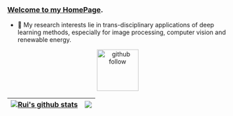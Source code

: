 ### [Welcome to my HomePage](https://lironui.github.io/).

<!--
**lironui/lironui** is a ✨ _special_ ✨ repository because its `README.md` (this file) appears on your GitHub profile.

Here are some ideas to get you started:


-->

- 🔭 My research interests lie in trans-disciplinary applications of deep learning methods, especially for image processing, computer vision and renewable energy. 



<p align="center"> 
  <img src="https://img.shields.io/github/followers/lironui?label=Followers" width="95px" alt="github follow" />
</p>


| <a href="https://github.com/lironui/github-readme-stats"><img align="center" src="https://github-readme-stats.vercel.app/api?username=lironui&show_icons=true&include_all_commits=true&theme=buefy&hide_border=true" alt="Rui's github stats" /></a> | <a href="https://github.com/lironui/github-readme-stats"><img align="center" src="https://github-readme-stats.vercel.app/api/top-langs/?username=lironui&layout=compact&theme=buefy&hide_border=true" /></a> |
| ------------- | ------------- |

